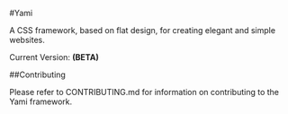 #Yami

A CSS framework, based on flat design, for creating elegant and simple websites.

Current Version: **(BETA)**

##Contributing

Please refer to CONTRIBUTING.md for information on contributing to the Yami
framework.



